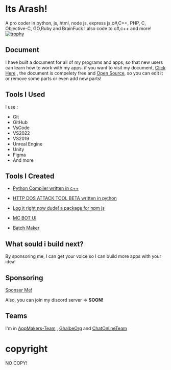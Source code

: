 # Its Arash!
A pro coder in python, js, html, node js, express js,c#,C++, PHP, C, Objective-C, GO,Ruby and BrainFuck
I also code to c#,c++ and more!
[![trophy](https://github-profile-trophy.vercel.app/?username=ghalbeyou)](https://github.com/ryo-ma/github-profile-trophy)
## Document
I have built a document for all of my programs and apps, so that new users can learn how to work with my apps. if you want to visit my document, [Click Here](https://docs.ghalbeyou.ir/) , the document is compelety free and [Open Source](https://github.com/ghalbeyou/ghalbeyou-docs), so you can edit it or remove some parts or even add new parts!
## Tools I Used
I use : 
- Git
- GitHub
- VsCode
- VS2022
- VS2019
- Unreal Engine
- Unity
- Figma
- And more
## Tools I Created
- [Python Compiler written in c++](https://github.com/Ghalbeyou/Python-Compiler)

- [HTTP DOS ATTACK TOOL BETA written in python](https://github.com/Ghalbeyou/Http-Dos-Attack-Tool)

- [Log it right now dude! a package for npm js](https://github.com/Ghalbeyou/logitrightnowdude)

- [MC BOT UI](https://github.com/Ghalbeyou/mc-bot-electron)

- [Batch Maker](https://github.com/Ghalbeyou/Batch-Maker)
## What sould i build next?
By sponsoring me, I can get your voice so I can build more apps with your idea!
## Sponsoring
[Sponser Me!](https://patreon.com/ghalbeyou)

Also, you can join my discord server => **SOON!**
## Teams
I'm in [AppMakers-Team](https://github.com/App-Makers-Team) , [GhalbeOrg](https://github.com/GhalbeOrg) and [ChatOnlineTeam](https://github.com/ChatOnlineTeam)
# copyright
NO COPY!
